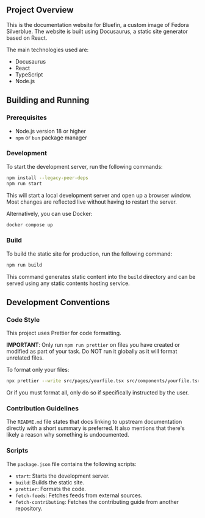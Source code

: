 ## Project Overview

This is the documentation website for Bluefin, a custom image of Fedora Silverblue. The website is built using Docusaurus, a static site generator based on React.

The main technologies used are:
- Docusaurus
- React
- TypeScript
- Node.js

## Building and Running

### Prerequisites
- Node.js version 18 or higher
- `npm` or `bun` package manager

### Development
To start the development server, run the following commands:

```bash
npm install --legacy-peer-deps
npm run start
```

This will start a local development server and open up a browser window. Most changes are reflected live without having to restart the server.

Alternatively, you can use Docker:
```bash
docker compose up
```

### Build
To build the static site for production, run the following command:

```bash
npm run build
```

This command generates static content into the `build` directory and can be served using any static contents hosting service.

## Development Conventions

### Code Style
This project uses Prettier for code formatting. 

**IMPORTANT**: Only run `npm run prettier` on files you have created or modified as part of your task. Do NOT run it globally as it will format unrelated files.

To format only your files:
```bash
npx prettier --write src/pages/yourfile.tsx src/components/yourfile.tsx
```

Or if you must format all, only do so if specifically instructed by the user.

### Contribution Guidelines
The `README.md` file states that docs linking to upstream documentation directly with a short summary is preferred. It also mentions that there's likely a reason why something is undocumented.

### Scripts
The `package.json` file contains the following scripts:
- `start`: Starts the development server.
- `build`: Builds the static site.
- `prettier`: Formats the code.
- `fetch-feeds`: Fetches feeds from external sources.
- `fetch-contributing`: Fetches the contributing guide from another repository.
